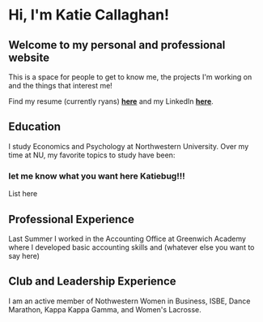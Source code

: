 # Hi, I'm Katie Callaghan!

## Welcome to my personal and professional website

This is a space for people to get to know me, the projects I'm working on and the things that interest me!

Find my resume (currently ryans) **[here](https://www.luminpdf.com/viewer/5e7d23ee4210ee001761d08d)** and my LinkedIn **[here](https://www.linkedin.com/in/kathryn-callaghan-b66221198/)**.

## Education

I study Economics and Psychology at Northwestern University. Over my time at NU, my favorite topics to study have been:

### let me know what you want here Katiebug!!!

List here

## Professional Experience

Last Summer I worked in the Accounting Office at Greenwich Academy where I developed basic accounting skills and (whatever else you want to say here)

## Club and Leadership Experience

I am an active member of Nothwestern Women in Business, ISBE, Dance Marathon, Kappa Kappa Gamma, and Women's Lacrosse.


